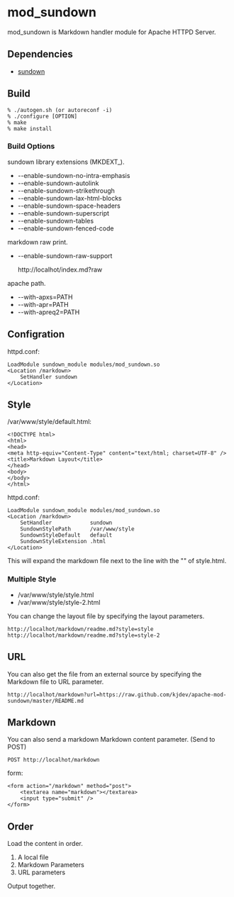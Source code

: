 # mod_sundown #

mod_sundown is Markdown handler module for Apache HTTPD Server.

## Dependencies ##

* [sundown](https://github.com/tanoku/sundown.git)

## Build ##

    % ./autogen.sh (or autoreconf -i)
    % ./configure [OPTION]
    % make
    % make install

### Build Options ###

sundown library extensions (MKDEXT_).

* --enable-sundown-no-intra-emphasis
* --enable-sundown-autolink
* --enable-sundown-strikethrough
* --enable-sundown-lax-html-blocks
* --enable-sundown-space-headers
* --enable-sundown-superscript
* --enable-sundown-tables
* --enable-sundown-fenced-code

markdown raw print.

* --enable-sundown-raw-support

    http://localhot/index.md?raw

apache path.

* --with-apxs=PATH
* --with-apr=PATH
* --with-apreq2=PATH

## Configration ##

httpd.conf:

    LoadModule sundown_module modules/mod_sundown.so
    <Location /markdown>
        SetHandler sundown
    </Location>

## Style ##

/var/www/style/default.html:

    <!DOCTYPE html>
    <html>
    <head>
    <meta http-equiv="Content-Type" content="text/html; charset=UTF-8" />
    <title>Markdown Layout</title>
    </head>
    <body>
    </body>
    </html>

httpd.conf:

    LoadModule sundown_module modules/mod_sundown.so
    <Location /markdown>
        SetHandler            sundown
        SundownStylePath      /var/www/style
        SundownStyleDefault   default
        SundownStyleExtension .html
    </Location>

This will expand the markdown file next to the line
with the "<body>" of style.html.

### Multiple Style ##

* /var/www/style/style.html
* /var/www/style/style-2.html

You can change the layout file by specifying the layout parameters.

    http://localhot/markdown/readme.md?style=style
    http://localhot/markdown/readme.md?style=style-2

## URL ##

You can also get the file from an external source
by specifying the Markdown file to URL parameter.

    http://localhot/markdown?url=https://raw.github.com/kjdev/apache-mod-sundown/master/README.md

## Markdown ##

You can also send a markdown Markdown content parameter. (Send to POST)

    POST http://localhot/markdown

form:

    <form action="/markdown" method="post">
        <textarea name="markdown"></textarea>
        <input type="submit" />
    </form>

## Order ##

Load the content in order.

1. A local file
2. Markdown Parameters
3. URL parameters

Output together.
